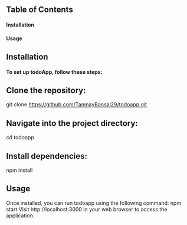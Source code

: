 ## Table of Contents
#### Installation
#### Usage


## Installation
#### To set up todoApp, follow these steps:

## Clone the repository:
git clone https://github.com/TanmayBansal29/todoapp.git

## Navigate into the project directory:
cd todoapp

## Install dependencies:
npm install

## Usage
Once installed, you can run todoapp using the following command:
npm start
Visit http://localhost:3000 in your web browser to access the application.
